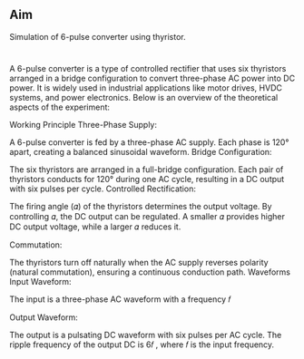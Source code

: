 ## Aim
 Simulation of 6-pulse converter using thyristor.
#
A 6-pulse converter is a type of controlled rectifier that uses six thyristors arranged in a bridge configuration to convert three-phase AC power into DC power. It is widely used in industrial applications like motor drives, HVDC systems, and power electronics. Below is an overview of the theoretical aspects of the experiment:

Working Principle
Three-Phase Supply:

A 6-pulse converter is fed by a three-phase AC supply. Each phase is 120° apart, creating a balanced sinusoidal waveform.
Bridge Configuration:

The six thyristors are arranged in a full-bridge configuration. Each pair of thyristors conducts for 120° during one AC cycle, resulting in a DC output with six pulses per cycle.
Controlled Rectification:

The firing angle (𝛼) of the thyristors determines the output voltage. By controlling 𝛼, the DC output can be regulated. A smaller 𝛼
provides higher DC output voltage, while a larger 𝛼 reduces it.

Commutation:

The thyristors turn off naturally when the AC supply reverses polarity (natural commutation), ensuring a continuous conduction path.
Waveforms
Input Waveform:

The input is a three-phase AC waveform with a frequency 𝑓

Output Waveform:

The output is a pulsating DC waveform with six pulses per AC cycle. The ripple frequency of the output DC is 6𝑓
, where 𝑓 is the input frequency.

